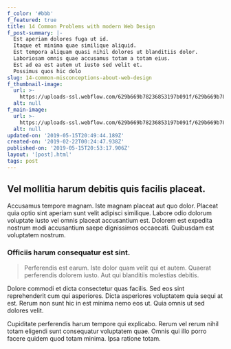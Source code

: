 ```yaml
---
f_color: '#bbb'
f_featured: true
title: 14 Common Problems with modern Web Design
f_post-summary: |-
  Est aperiam dolores fuga ut id.
  Itaque et minima quae similique aliquid.
  Est tempora aliquam quasi nihil dolores ut blanditiis dolor.
  Laboriosam omnis quae accusamus totam a totam eius.
  Est ad ea est autem ut iusto sed velit et.
  Possimus quos hic dolo
slug: 14-common-misconceptions-about-web-design
f_thumbnail-image:
  url: >-
    https://uploads-ssl.webflow.com/629b669b78236853197b091f/629b669b7823680bd07b09a3_portfolio%204%20-%20wide.svg
  alt: null
f_main-image:
  url: >-
    https://uploads-ssl.webflow.com/629b669b78236853197b091f/629b669b7823680bd07b09a3_portfolio%204%20-%20wide.svg
  alt: null
updated-on: '2019-05-15T20:49:44.189Z'
created-on: '2019-02-22T00:24:47.938Z'
published-on: '2019-05-15T20:53:17.906Z'
layout: '[post].html'
tags: post
---
```


Vel mollitia harum debitis quis facilis placeat.
------------------------------------------------

Accusamus tempore magnam. Iste magnam placeat aut quo dolor. Placeat quia optio sint aperiam sunt velit adipisci similique. Labore odio dolorum voluptate iusto vel omnis placeat accusantium est. Dolorem est expedita nostrum modi accusantium saepe dignissimos occaecati. Quibusdam est voluptatem nostrum.

### Officiis harum consequatur est sint.

> Perferendis est earum. Iste dolor quam velit qui et autem. Quaerat perferendis dolorem iusto. Aut qui blanditiis molestias debitis.

Dolore commodi et dicta consectetur quas facilis. Sed eos sint reprehenderit cum qui asperiores. Dicta asperiores voluptatem quia sequi at est. Rerum non sunt hic in est minima nemo eos ut. Quia omnis ut sed dolores velit.

Cupiditate perferendis harum tempore qui explicabo. Rerum vel rerum nihil totam eligendi sunt consequatur voluptatem quae. Omnis qui illo porro facere quidem quod totam minima. Ipsa ratione totam.
